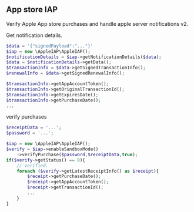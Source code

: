 ## App store IAP
Verify Apple App store purchases and handle apple server notifications v2.

Get notification details.
```php
$data = '{"signedPayload":"..."}'
$iap = new \AppleIAP\AppleIAP();
$notificationDetails = $iap->getNotificationDetails($data);
$data = $notificationDetails->getData();
$transactionInfo = $data->getSignedTransactionInfo();
$renewalInfo = $data->getSignedRenewalInfo();

$transactionInfo->getAppAccountToken();
$transactionInfo->getOriginalTransactionId();
$transactionInfo->getExpiresDate();
$transactionInfo->getPurchaseDate();
...
```

verify purchases
```php
$receiptData = '...';
$password = '...';

$iap = new \AppleIAP\AppleIAP();
$verify = $iap->enableSandboxMode()
    ->verifyPurchase($password,$receiptData,true);
if($verify->getStatus() == 0){
    // verified.
    foreach ($verify->getLatestReceiptInfo() as $receipt){
        $receipt->getPurchaseDate();
        $receipt->getAppAccountToken();
        $receipt->getTransactionId();
        ...
    }
}
```